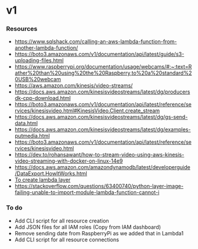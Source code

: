 # v1 

### Resources 

- https://www.sqlshack.com/calling-an-aws-lambda-function-from-another-lambda-function/
- https://boto3.amazonaws.com/v1/documentation/api/latest/guide/s3-uploading-files.html
- https://www.raspberrypi.org/documentation/usage/webcams/#:~:text=Rather%20than%20using%20the%20Raspberry,to%20a%20standard%20USB%20webcam
- https://aws.amazon.com/kinesis/video-streams/
- https://docs.aws.amazon.com/kinesisvideostreams/latest/dg/producersdk-cpp-download.html
- https://boto3.amazonaws.com/v1/documentation/api/latest/reference/services/kinesisvideo.html#KinesisVideo.Client.create_stream
- https://docs.aws.amazon.com/kinesisvideostreams/latest/dg/gs-send-data.html
- https://docs.aws.amazon.com/kinesisvideostreams/latest/dg/examples-putmedia.html
- https://boto3.amazonaws.com/v1/documentation/api/latest/reference/services/kinesisvideo.html
- https://dev.to/rohansawant/how-to-stream-video-using-aws-kinesis-video-streaming-with-docker-on-linux-14e9
- https://docs.aws.amazon.com/amazondynamodb/latest/developerguide/DataExport.HowItWorks.html
- [To create lambda layer](https://towardsdatascience.com/introduction-to-amazon-lambda-layers-and-boto3-using-python3-39bd390add17)
- https://stackoverflow.com/questions/63400740/python-layer-image-failing-unable-to-import-module-lambda-function-cannot-i

### To do

- Add CLI script for all resource creation 
- Add JSON files for all IAM roles (Copy from IAM dashboard)
- Remove sending date from RaspberryPi as we added that 
in Lambda1
- Add CLI script for all resource connections 
